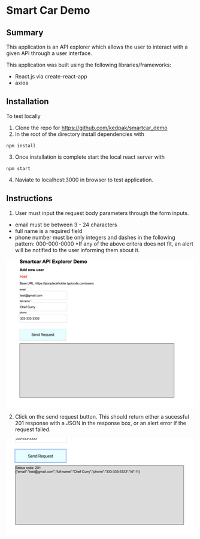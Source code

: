 # Smart Car Demo

## Summary

This application is an API explorer which allows the user to interact with a given API through a user interface.

This application was built using the following libraries/frameworks:

* React.js via create-react-app
* axios

## Installation

To test locally
1. Clone the repo for https://github.com/kedpak/smartcar_demo
2. In the root of the directory install dependencies with
```
npm install
```
3. Once installation is complete start the local react server with
```
npm start
```
4. Naviate to localhost:3000 in browser to test application.

## Instructions

1) User must input the request body parameters through the form inputs.
* email must be between 3 - 24 characters
* full name is a required field
* phone number must be only integers and dashes in the following pattern: 000-000-0000
*If any of the above critera does not fit, an alert will be notified to the user informing them about it.

![inputs](https://github.com/kedpak/smartcar_demo/blob/master/public/input.png)

2) Click on the send request button. This should return either a sucessful 201 response with a JSON in the response box, or an alert error if the request failed.

![response](https://github.com/kedpak/smartcar_demo/blob/master/public/response.png)


